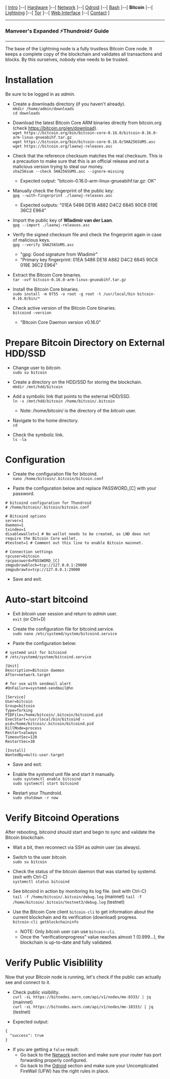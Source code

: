 [ [Intro](README.md) ]--[ [Hardware](thundroid_01_hardware.md) ]--[ [Network](thundroid_02_network.md) ]--[ [Odroid](thundroid_03_odroid.md) ]--[ [Bash](thundroid_04_bash.md) ]--[ **Bitcoin** ]--[ [Lightning](thundroid_06_lnd.md) ]--[ [Tor](thundroid_07_tor.md) ]--[ [Web Interface](thundroid_08_webinterface.md) ]--[ [Contact](thundroid_09_contact.md) ]

--------
### Manveer's Expanded :zap:Thundroid:zap: Guide
--------

The base of the Lightning node is a fully trustless Bitcoin Core node. It keeps a complete copy of the blockchain and validates all transactions and blocks. By this ourselves, nobody else needs to be trusted.

# Installation
Be sure to be logged in as *admin*.

* Create a downloads directory (if you haven't already).<br/>
  `mkdir /home/admin/downloads`<br/>
  `cd downloads`

* Download the latest Bitcoin Core ARM binaries directly from bitcoin.org (check https://bitcoin.org/en/download).<br/>
  `wget https://bitcoin.org/bin/bitcoin-core-0.16.0/bitcoin-0.16.0-arm-linux-gnueabihf.tar.gz`<br/>
  `wget https://bitcoin.org/bin/bitcoin-core-0.16.0/SHA256SUMS.asc`<br/>
  `wget https://bitcoin.org/laanwj-releases.asc`

* Check that the reference checksum matches the real checksum. This is a precaution to make sure that this is an official release and not a malicious version trying to steal our money.<br/>
  `sha256sum --check SHA256SUMS.asc --ignore-missing`
  * Expected output: "bitcoin-0.16.0-arm-linux-gnueabihf.tar.gz: OK"

* Manually check the fingerprint of the public key:<br/>
  `gpg --with-fingerprint ./laanwj-releases.asc`
  * Expected outputs: "01EA 5486 DE18 A882 D4C2  6845 90C8 019E 36C2 E964"

* Import the public key of **Wladimir van der Laan**.<br/>
  `gpg --import ./laanwj-releases.asc`

* Verify the signed checksum file and check the fingerprint again in case of malicious keys.<br/>
  `gpg --verify SHA256SUMS.asc`
  * "gpg: Good signature from Wladimir"
  * "Primary key fingerprint: 01EA 5486 DE18 A882 D4C2 6845 90C8 019E 36C2 E964"

* Extract the Bitcoin Core binaries.<br/>
  `tar -xvf bitcoin-0.16.0-arm-linux-gnueabihf.tar.gz`

* Install the Bitcoin Core binaries.<br/>
  `sudo install -m 0755 -o root -g root -t /usr/local/bin bitcoin-0.16.0/bin/*`
  
* Check active version of the Bitcoin Core binaries.<br/>
  `bitcoind —version`
  * "Bitcoin Core Daemon version v0.16.0"


# Prepare Bitcoin Directory on External HDD/SSD

* Change user to *bitcoin*.<br/>
  `sudo su bitcoin`

* Create a directory on the HDD/SSD for storing the blockchain.<br/>
  `mkdir /mnt/hdd/bitcoin`

* Add a symbolic link that points to the external HDD/SSD.<br/>
  `ln -s /mnt/hdd/bitcoin /home/bitcoin/.bitcoin`
  * Note: /home/bitcoin/ is the directory of the *bitcoin* user.

* Navigate to the home directory.<br/>
  `cd`

* Check the symbolic link.<br/>
  `ls -la`


# Configuration

* Create the configuration file for bitcoind.<br/>
  `nano /home/bitcoin/.bitcoin/bitcoin.conf`

* Paste the configuration below and replace PASSWORD_[C] with your password.

```
# bitcoind configuration for Thundroid
# /home/bitcoin/.bitcoin/bitcoin.conf

# Bitcoind options
server=1
daemon=1
txindex=1
disablewallet=1 # No wallet needs to be created, as LND does not require the Bitcoin Core wallet.
#testnet=1 # Comment out this line to enable Bitcoin mainnet.

# Connection settings
rpcuser=bitcoin 
rpcpassword=PASSWORD_[C]
zmqpubrawblock=tcp://127.0.0.1:29000 
zmqpubrawtx=tcp://127.0.0.1:29000
```

* Save and exit.


# Auto-start bitcoind

* Exit *bitcoin* user session and return to *admin* user.<br/>
  `exit` (or Ctrl+D)

* Create the configuration file for bitcoind.service.<br/>
  `sudo nano /etc/systemd/system/bitcoind.service`

* Paste the configuration below:

```
# systemd unit for bitcoind
# /etc/systemd/system/bitcoind.service

[Unit]
Description=Bitcoin daemon
After=network.target

# for use with sendmail alert
#OnFailure=systemd-sendmail@%n

[Service]
User=bitcoin
Group=bitcoin
Type=forking
PIDFile=/home/bitcoin/.bitcoin/bitcoind.pid
ExecStart=/usr/local/bin/bitcoind -pid=/home/bitcoin/.bitcoin/bitcoind.pid
KillMode=process
Restart=always
TimeoutSec=120
RestartSec=30

[Install]
WantedBy=multi-user.target
```

* Save and exit.

* Enable the systemd unit file and start it manually.<br/>
  `sudo systemctl enable bitcoind`<br/>
  `sudo systemctl start bitcoind`

* Restart your Thundroid.<br/>
  `sudo shutdown -r now`


# Verify Bitcoind Operations

After rebooting, bitcoind should start and begin to sync and validate the Bitcoin blockchain.<br/>

* Wait a bit, then reconnect via SSH as *admin* user (as always).

* Switch to the user *bitcoin*.<br/>
  `sudo su bitcoin`

* Check the status of the bitcoin daemon that was started by systemd. (exit with Ctrl-C)<br/>
  `systemctl status bitcoind` 

* See bitcoind in action by monitoring its log file. (exit with Ctrl-C)<br/>
  `tail -f /home/bitcoin/.bitcoin/debug.log` (mainnet)
  `tail -f /home/bitcoin/.bitcoin/testnet3/debug.log` (testnet)

* Use the Bitcoin Core client `bitcoin-cli` to get information about the current blockchain and its verification (download) progress.<br/>
  `bitcoin-cli getblockchaininfo`
  * NOTE: Only *bitcoin* user can use `bitcoin-cli`.
  * Once the “verificationprogress” value reaches almost 1 (0.999…), the blockchain is up-to-date and fully validated.


# Verify Public Visiblility
Now that your Bitcoin node is running, let's check if the public can actually see and connect to it.

* Check public visibility.<br/>
  `curl -sL https://bitnodes.earn.com/api/v1/nodes/me-8333/ | jq` (mainnet)</br>
  `curl -sL https://bitnodes.earn.com/api/v1/nodes/me-18333/ | jq` (testnet)

* Expected output:

```
{
  "success": true
}
```

* If you are getting a `false` result: 
  * Go back to the [Network](thundroid_02_network.md) section and make sure your router has port forwarding properly configured.
  * Go back to the [Odroid](thundroid_03_odroid.md) section and make sure your Uncomplicated FireWall (UFW) has the right rules in place.